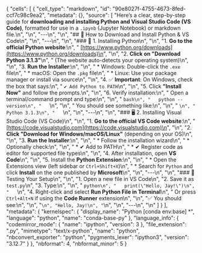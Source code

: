 {
 "cells": [
  {
   "cell_type": "markdown",
   "id": "90e8027f-4755-4673-8fed-ccf7c98c9ea2",
   "metadata": {},
   "source": [
    "Here’s a clear, step-by-step guide for **downloading and installing Python and Visual Studio Code (VS Code)**, formatted for use in a `.ipynb` (Jupyter Notebook) or markdown file.\n",
    "\n",
    "---\n",
    "\n",
    "## 🧰 How to Download and Install Python & VS Code\n",
    "\n",
    "---\n",
    "\n",
    "### 🐍 1. Installing Python\n",
    "\n",
    "1. **Go to the official Python website**:\n",
    "   [https://www.python.org/downloads](https://www.python.org/downloads)\n",
    "\n",
    "2. **Click on \"Download Python 3.1.3\"**\n",
    "   (The website auto-detects your operating system)\n",
    "\n",
    "3. **Run the Installer**:\n",
    "\n",
    "   * Windows: Double-click the `.exe` file\n",
    "   * macOS: Open the `.pkg` file\n",
    "   * Linux: Use your package manager or install via source\n",
    "\n",
    "4. ✅ **Important**: On Windows, check the box that says:\n",
    "   `✔ Add Python to PATH`\n",
    "\n",
    "5. Click **\"Install Now\"** and follow the prompts.\n",
    "\n",
    "6. Verify installation:\n",
    "   Open a terminal/command prompt and type:\n",
    "\n",
    "   ```bash\n",
    "   python --version\n",
    "   ```\n",
    "\n",
    "   You should see something like:\n",
    "\n",
    "   ```\n",
    "   Python 3.1.3\n",
    "   ```\n",
    "\n",
    "---\n",
    "\n",
    "### 🖥️ 2. Installing Visual Studio Code (VS Code)\n",
    "\n",
    "1. **Go to the official VS Code website**:\n",
    "   [https://code.visualstudio.com](https://code.visualstudio.com)\n",
    "\n",
    "2. **Click \"Download for Windows/macOS/Linux\"** (depending on your OS)\n",
    "\n",
    "3. **Run the Installer**:\n",
    "\n",
    "   * Follow the installation wizard\n",
    "   * Optionally check:\n",
    "\n",
    "     * ✔ Add to PATH\n",
    "     * ✔ Register code as editor for supported file types\n",
    "\n",
    "4. After installation, open **VS Code**\n",
    "\n",
    "5. Install the **Python Extension**:\n",
    "\n",
    "   * Open the Extensions view (left sidebar or `Ctrl+Shift+X`)\n",
    "   * Search for `Python` and click **Install** on the one published by **Microsoft**\n",
    "\n",
    "---\n",
    "\n",
    "### 🧪 Testing Your Setup\n",
    "\n",
    "1. Open a new file in VS Code\n",
    "2. Save it as `test.py`\n",
    "3. Type:\n",
    "\n",
    "   ```python\n",
    "   print(\"Hello, Jay!\")\n",
    "   ```\n",
    "4. Right-click and select **Run Python File in Terminal**\n",
    "   Or press `Ctrl+Alt+N` if using the **Code Runner** extension\n",
    "\n",
    "✅ You should see:\n",
    "\n",
    "```\n",
    "Hello, Jay!\n",
    "```\n",
    "\n",
    "---\n",
    "\n"
   ]
  }
 ],
 "metadata": {
  "kernelspec": {
   "display_name": "Python [conda env:base] *",
   "language": "python",
   "name": "conda-base-py"
  },
  "language_info": {
   "codemirror_mode": {
    "name": "ipython",
    "version": 3
   },
   "file_extension": ".py",
   "mimetype": "text/x-python",
   "name": "python",
   "nbconvert_exporter": "python",
   "pygments_lexer": "ipython3",
   "version": "3.12.7"
  }
 },
 "nbformat": 4,
 "nbformat_minor": 5
}
